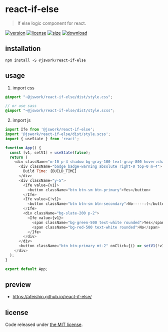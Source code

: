 # react-if-else
> If else logic component for react.

[![version][version-image]][version-url]
[![license][license-image]][license-url]
[![size][size-image]][size-url]
[![download][download-image]][download-url]

## installation
```shell
npm install -S @jswork/react-if-else
```

## usage
1. import css
  ```scss
  @import "~@jswork/react-if-else/dist/style.css";

  // or use sass
  @import "~@jswork/react-if-else/dist/style.scss";
  ```
2. import js
  ```js
  import Ife from '@jswork/react-if-else';
  import '@jswork/react-if-else/dist/style.scss';
  import { useState } from 'react';

  function App() {
    const [v1, setV1] = useState(false);
    return (
      <div className="m-10 p-4 shadow bg-gray-100 text-gray-800 hover:shadow-md transition-all">
        <div className="badge badge-warning absolute right-0 top-0 m-4">
          Build Time: {BUILD_TIME}
        </div>
        <div className="y-5">
          <Ife value={v1}>
            <button className="btn btn-sm btn-primary">Yes</button>
          </Ife>
          <Ife value={!v1}>
            <button className="btn btn-sm btn-secondary">No-----:(</button>
          </Ife>
          <div className="bg-slate-200 p-2">
            <Ife value={v1}>
              <span className="bg-green-500 text-white rounded">Yes</span>
              <span className="bg-red-500 text-white rounded">No</span>
            </Ife>
          </div>
        </div>
        <button className="btn btn-primary mt-2" onClick={() => setV1(!v1)}>Toggle</button>
      </div>
    );
  }

  export default App;
  ```

## preview
- https://afeiship.github.io/react-if-else/

## license
Code released under [the MIT license](https://github.com/afeiship/react-if-else/blob/master/LICENSE.txt).

[version-image]: https://img.shields.io/npm/v/@jswork/react-if-else
[version-url]: https://npmjs.org/package/@jswork/react-if-else

[license-image]: https://img.shields.io/npm/l/@jswork/react-if-else
[license-url]: https://github.com/afeiship/react-if-else/blob/master/LICENSE.txt

[size-image]: https://img.shields.io/bundlephobia/minzip/@jswork/react-if-else
[size-url]: https://github.com/afeiship/react-if-else/blob/master/dist/react-if-else.min.js

[download-image]: https://img.shields.io/npm/dm/@jswork/react-if-else
[download-url]: https://www.npmjs.com/package/@jswork/react-if-else
